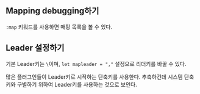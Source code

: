 
## Mapping debugging하기

`:map` 키워드를 사용하면 매핑 목록을 볼 수 있다. 

## Leader 설정하기

기본 Leader키는 `\`이며, `let mapleader = ","` 설정으로 리더키를 바꿀 수 있다.

많은 플러그인들이 Leader키로 시작하는 단축키를 사용한다.
추측하건데 시스템 단축키와 구별하기 위하여 Leader키를 사용하는 것으로 보인다.

